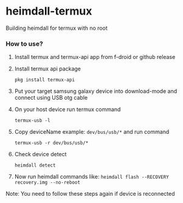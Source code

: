 # heimdall-termux

Building heimdall for termux with no root

### How to use?

1. Install termux and termux-api app from f-droid or github release

2. Install termux api package

   ```pkg install termux-api```

3. Put your target samsung galaxy device into download-mode and connect using USB otg cable

4. On your host device run termux command

   ```termux-usb -l```
   
5. Copy deviceName example: ```dev/bus/usb/*``` and run command
   
   ```termux-usb -r dev/bus/usb/*```
   
6. Check device detect

   ```heimdall detect```

7. Now run heimdall commands like: ```heimdall flash --RECOVERY recovery.img --no-reboot```

Note: You need to follow these steps again if device is reconnected 